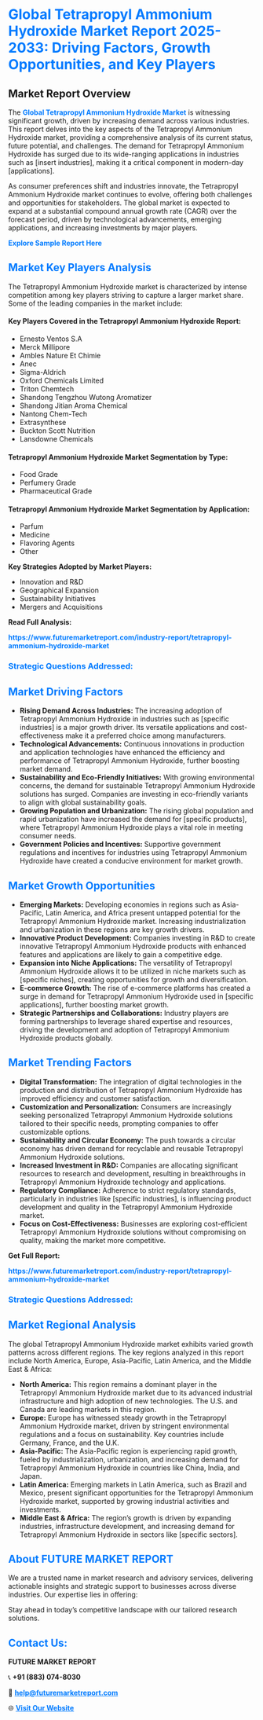 <h1 style="color: #007BFF;">Global Tetrapropyl Ammonium Hydroxide Market Report 2025-2033: Driving Factors, Growth Opportunities, and Key Players</h1>

<section id="overview">
<h2>Market Report Overview</h2>
<p>The <a href="https://www.futuremarketreport.com/industry-report/tetrapropyl-ammonium-hydroxide-market" style="color: #007BFF; text-decoration: none;"><strong>Global Tetrapropyl Ammonium Hydroxide Market</strong></a> is witnessing significant growth, driven by increasing demand across various industries. This report delves into the key aspects of the Tetrapropyl Ammonium Hydroxide market, providing a comprehensive analysis of its current status, future potential, and challenges. The demand for Tetrapropyl Ammonium Hydroxide has surged due to its wide-ranging applications in industries such as [insert industries], making it a critical component in modern-day [applications].</p>
<p>As consumer preferences shift and industries innovate, the Tetrapropyl Ammonium Hydroxide market continues to evolve, offering both challenges and opportunities for stakeholders. The global market is expected to expand at a substantial compound annual growth rate (CAGR) over the forecast period, driven by technological advancements, emerging applications, and increasing investments by major players.</p>
</section>

<section id="overview">
<p><a href="https://www.futuremarketreport.com/request-sample/reportId=32702" style="color: #007BFF; text-decoration: none;"><strong>Explore Sample Report Here</strong></a></p>
</section>

<section id="key-players">
<h2 style="color: #007BFF;">Market Key Players Analysis</h2>
<p>The Tetrapropyl Ammonium Hydroxide market is characterized by intense competition among key players striving to capture a larger market share. Some of the leading companies in the market include:</p>
<h4>Key Players Covered in the Tetrapropyl Ammonium Hydroxide Report:</h4>
<ul><li>Ernesto Ventos S.A</li><li>Merck Millipore</li><li>Ambles Nature Et Chimie</li><li>Anec</li><li>Sigma-Aldrich</li><li>Oxford Chemicals Limited</li><li>Triton Chemtech</li><li>Shandong Tengzhou Wutong Aromatizer</li><li>Shandong Jitian Aroma Chemical</li><li>Nantong Chem-Tech</li><li>Extrasynthese</li><li>Buckton Scott Nutrition</li><li>Lansdowne Chemicals</li></ul>
<h4>Tetrapropyl Ammonium Hydroxide Market Segmentation by Type:</h4>
<ul><li>Food Grade</li><li>Perfumery Grade</li><li>Pharmaceutical Grade</li></ul>

<h4>Tetrapropyl Ammonium Hydroxide Market Segmentation by Application:</h4>
<ul><li>Parfum</li><li>Medicine</li><li>Flavoring Agents</li><li>Other</li></ul>
<p><strong>Key Strategies Adopted by Market Players:</strong></p>
<ul>
<li>Innovation and R&D</li>
<li>Geographical Expansion</li>
<li>Sustainability Initiatives</li>
<li>Mergers and Acquisitions</li>
</ul>
</section>

<section>
<p><strong>Read Full Analysis: </strong></p><a href="https://www.futuremarketreport.com/industry-report/tetrapropyl-ammonium-hydroxide-market" style="color: #007BFF; text-decoration: none;"><strong>https://www.futuremarketreport.com/industry-report/tetrapropyl-ammonium-hydroxide-market</strong></a>
<h3 style="color: #007BFF;">Strategic Questions Addressed:</h3>
</section>

<section id="driving-factors">
<h2 style="color: #007BFF;">Market Driving Factors</h2>
<ul>
<li><strong>Rising Demand Across Industries:</strong> The increasing adoption of Tetrapropyl Ammonium Hydroxide in industries such as [specific industries] is a major growth driver. Its versatile applications and cost-effectiveness make it a preferred choice among manufacturers.</li>
<li><strong>Technological Advancements:</strong> Continuous innovations in production and application technologies have enhanced the efficiency and performance of Tetrapropyl Ammonium Hydroxide, further boosting market demand.</li>
<li><strong>Sustainability and Eco-Friendly Initiatives:</strong> With growing environmental concerns, the demand for sustainable Tetrapropyl Ammonium Hydroxide solutions has surged. Companies are investing in eco-friendly variants to align with global sustainability goals.</li>
<li><strong>Growing Population and Urbanization:</strong> The rising global population and rapid urbanization have increased the demand for [specific products], where Tetrapropyl Ammonium Hydroxide plays a vital role in meeting consumer needs.</li>
<li><strong>Government Policies and Incentives:</strong> Supportive government regulations and incentives for industries using Tetrapropyl Ammonium Hydroxide have created a conducive environment for market growth.</li>
</ul>
</section>

<section id="growth-opportunities">
<h2 style="color: #007BFF;">Market Growth Opportunities</h2>
<ul>
<li><strong>Emerging Markets:</strong> Developing economies in regions such as Asia-Pacific, Latin America, and Africa present untapped potential for the Tetrapropyl Ammonium Hydroxide market. Increasing industrialization and urbanization in these regions are key growth drivers.</li>
<li><strong>Innovative Product Development:</strong> Companies investing in R&D to create innovative Tetrapropyl Ammonium Hydroxide products with enhanced features and applications are likely to gain a competitive edge.</li>
<li><strong>Expansion into Niche Applications:</strong> The versatility of Tetrapropyl Ammonium Hydroxide allows it to be utilized in niche markets such as [specific niches], creating opportunities for growth and diversification.</li>
<li><strong>E-commerce Growth:</strong> The rise of e-commerce platforms has created a surge in demand for Tetrapropyl Ammonium Hydroxide used in [specific applications], further boosting market growth.</li>
<li><strong>Strategic Partnerships and Collaborations:</strong> Industry players are forming partnerships to leverage shared expertise and resources, driving the development and adoption of Tetrapropyl Ammonium Hydroxide products globally.</li>
</ul>
</section>

<section id="trending-factors">
<h2 style="color: #007BFF;">Market Trending Factors</h2>
<ul>
<li><strong>Digital Transformation:</strong> The integration of digital technologies in the production and distribution of Tetrapropyl Ammonium Hydroxide has improved efficiency and customer satisfaction.</li>
<li><strong>Customization and Personalization:</strong> Consumers are increasingly seeking personalized Tetrapropyl Ammonium Hydroxide solutions tailored to their specific needs, prompting companies to offer customizable options.</li>
<li><strong>Sustainability and Circular Economy:</strong> The push towards a circular economy has driven demand for recyclable and reusable Tetrapropyl Ammonium Hydroxide solutions.</li>
<li><strong>Increased Investment in R&D:</strong> Companies are allocating significant resources to research and development, resulting in breakthroughs in Tetrapropyl Ammonium Hydroxide technology and applications.</li>
<li><strong>Regulatory Compliance:</strong> Adherence to strict regulatory standards, particularly in industries like [specific industries], is influencing product development and quality in the Tetrapropyl Ammonium Hydroxide market.</li>
<li><strong>Focus on Cost-Effectiveness:</strong> Businesses are exploring cost-efficient Tetrapropyl Ammonium Hydroxide solutions without compromising on quality, making the market more competitive.</li>
</ul>
</section>

<section>
<p><strong>Get Full Report: </strong></p><a href="https://www.futuremarketreport.com/industry-report/tetrapropyl-ammonium-hydroxide-market" style="color: #007BFF; text-decoration: none;"><strong>https://www.futuremarketreport.com/industry-report/tetrapropyl-ammonium-hydroxide-market</strong></a>
<h3 style="color: #007BFF;">Strategic Questions Addressed:</h3>
</section>


<section id="regional-analysis">
<h2 style="color: #007BFF;">Market Regional Analysis</h2>
<p>The global Tetrapropyl Ammonium Hydroxide market exhibits varied growth patterns across different regions. The key regions analyzed in this report include North America, Europe, Asia-Pacific, Latin America, and the Middle East & Africa:</p>
<ul>
<li><strong>North America:</strong> This region remains a dominant player in the Tetrapropyl Ammonium Hydroxide market due to its advanced industrial infrastructure and high adoption of new technologies. The U.S. and Canada are leading markets in this region.</li>
<li><strong>Europe:</strong> Europe has witnessed steady growth in the Tetrapropyl Ammonium Hydroxide market, driven by stringent environmental regulations and a focus on sustainability. Key countries include Germany, France, and the U.K.</li>
<li><strong>Asia-Pacific:</strong> The Asia-Pacific region is experiencing rapid growth, fueled by industrialization, urbanization, and increasing demand for Tetrapropyl Ammonium Hydroxide in countries like China, India, and Japan.</li>
<li><strong>Latin America:</strong> Emerging markets in Latin America, such as Brazil and Mexico, present significant opportunities for the Tetrapropyl Ammonium Hydroxide market, supported by growing industrial activities and investments.</li>
<li><strong>Middle East & Africa:</strong> The region’s growth is driven by expanding industries, infrastructure development, and increasing demand for Tetrapropyl Ammonium Hydroxide in sectors like [specific sectors].</li>
</ul>
</section>

<footer>
<h2 style="color: #007BFF;">About FUTURE MARKET REPORT</h2>
<p>We are a trusted name in market research and advisory services, delivering actionable insights and strategic support to businesses across diverse industries. Our expertise lies in offering:</p>

<p>Stay ahead in today’s competitive landscape with our tailored research solutions.</p>

<h2 style="color: #007BFF;">Contact Us:</h2>
<p><strong>FUTURE MARKET REPORT</strong></p>
<p>📞 <strong>+91 (883) 074-8030</strong></p>
<p>📧 <strong><a href="mailto:help@futuremarketreport.com" style="color: #007BFF;">help@futuremarketreport.com</a></strong></p>
<p>🌐 <strong><a href="https://www.futuremarketreport.com/" style="color: #007BFF;">Visit Our Website</a></strong></p>
</footer>